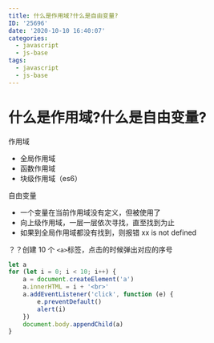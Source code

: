 ```yaml
---
title: 什么是作用域?什么是自由变量?
ID: '25696'
date: '2020-10-10 16:40:07'
categories:
  - javascript
  - js-base
tags:
  - javascript
  - js-base
---
```


# 什么是作用域?什么是自由变量?

作用域

- 全局作用域
- 函数作用域
- 块级作用域（es6）

自由变量

- 一个变量在当前作用域没有定义，但被使用了
- 向上级作用域，一层一层依次寻找，直至找到为止
- 如果到全局作用域都没有找到，则报错 xx is not defined

？？创建 10 个 `<a>`标签，点击的时候弹出对应的序号

``` js 
let a
for (let i = 0; i < 10; i++) {
    a = document.createElement('a')
    a.innerHTML = i + '<br>'
    a.addEventListener('click', function (e) {
        e.preventDefault()
        alert(i)
    })
    document.body.appendChild(a)
}
```
 
 
 
 
 
 
 
 
 
 
 
 
 
 
 
 
 
 
 
 
 
 
